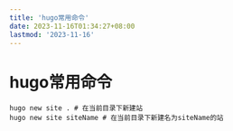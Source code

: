 ```yaml
---
title: 'hugo常用命令'
date: 2023-11-16T01:34:27+08:00
lastmod: '2023-11-16'
---
```


# hugo常用命令

```
hugo new site . # 在当前目录下新建站
hugo new site siteName # 在当前目录下新建名为siteName的站
```
